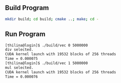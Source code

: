 ## Build Program

```sh
mkdir build; cd build; cmake ..; make; cd -
```

## Run Program

```sh
[thilina@login]$ ./build/vec 0 5000000
div selected.
CUDA kernel launch with 19532 blocks of 256 threads
Time = 0.000075
[thilina@login]$ ./build/vec 1 5000000
mul selected.
CUDA kernel launch with 19532 blocks of 256 threads
Time = 0.000076
```

